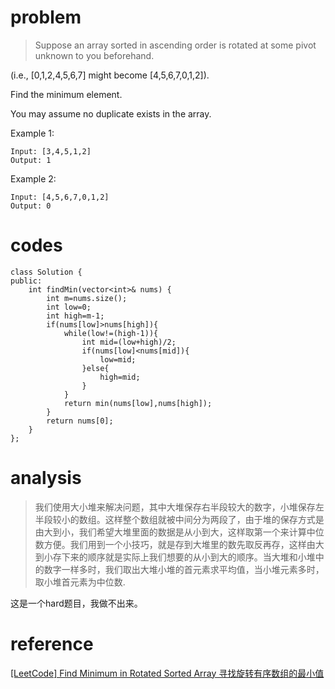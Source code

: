 # problem
> Suppose an array sorted in ascending order is rotated at some pivot unknown to you beforehand.

(i.e.,  [0,1,2,4,5,6,7] might become  [4,5,6,7,0,1,2]).

Find the minimum element.

You may assume no duplicate exists in the array.

Example 1:
```
Input: [3,4,5,1,2] 
Output: 1
```
Example 2:
```
Input: [4,5,6,7,0,1,2]
Output: 0
```

# codes
```
class Solution {
public:
    int findMin(vector<int>& nums) {
        int m=nums.size();
        int low=0;
        int high=m-1;
        if(nums[low]>nums[high]){
            while(low!=(high-1)){
                int mid=(low+high)/2;
                if(nums[low]<nums[mid]){
                    low=mid;
                }else{
                    high=mid;
                }
            }
            return min(nums[low],nums[high]);
        }
        return nums[0];
    }
};
```

# analysis
>我们使用大小堆来解决问题，其中大堆保存右半段较大的数字，小堆保存左半段较小的数组。这样整个数组就被中间分为两段了，由于堆的保存方式是由大到小，我们希望大堆里面的数据是从小到大，这样取第一个来计算中位数方便。我们用到一个小技巧，就是存到大堆里的数先取反再存，这样由大到小存下来的顺序就是实际上我们想要的从小到大的顺序。当大堆和小堆中的数字一样多时，我们取出大堆小堆的首元素求平均值，当小堆元素多时，取小堆首元素为中位数.

 这是一个hard题目，我做不出来。

# reference
[[LeetCode] Find Minimum in Rotated Sorted Array 寻找旋转有序数组的最小值][1]

[1]: http://www.cnblogs.com/grandyang/p/4032934.html